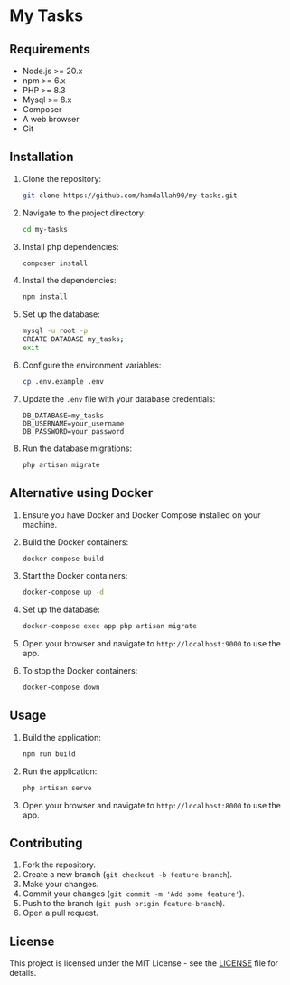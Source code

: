 # My Tasks




## Requirements

- Node.js >= 20.x
- npm >= 6.x
- PHP >= 8.3
- Mysql >= 8.x
- Composer
- A web browser
- Git

## Installation

1. Clone the repository:
    ```sh
    git clone https://github.com/hamdallah90/my-tasks.git
    ```
2. Navigate to the project directory:
    ```sh
    cd my-tasks
    ```
3. Install php dependencies:
    ```sh
    composer install
    ```

4. Install the dependencies:
    ```sh
    npm install
    ```

5. Set up the database:
    ```sh
    mysql -u root -p
    CREATE DATABASE my_tasks;
    exit
    ```

6. Configure the environment variables:
    ```sh
    cp .env.example .env
    ```

7. Update the `.env` file with your database credentials:
    ```
    DB_DATABASE=my_tasks
    DB_USERNAME=your_username
    DB_PASSWORD=your_password
    ```

8. Run the database migrations:
    ```sh
    php artisan migrate
    ```

## Alternative using Docker

1. Ensure you have Docker and Docker Compose installed on your machine.

2. Build the Docker containers:
    ```sh
    docker-compose build
    ```

3. Start the Docker containers:
    ```sh
    docker-compose up -d
    ```

4. Set up the database:
    ```sh
    docker-compose exec app php artisan migrate
    ```

5. Open your browser and navigate to `http://localhost:9000` to use the app.

6. To stop the Docker containers:
    ```sh
    docker-compose down
    ```

## Usage

1. Build the application:
    ```sh
    npm run build
    ```

2. Run the application:
    ```sh
    php artisan serve
    ```
3. Open your browser and navigate to `http://localhost:8000` to use the app.


## Contributing

1. Fork the repository.
2. Create a new branch (`git checkout -b feature-branch`).
3. Make your changes.
4. Commit your changes (`git commit -m 'Add some feature'`).
5. Push to the branch (`git push origin feature-branch`).
6. Open a pull request.

## License

This project is licensed under the MIT License - see the [LICENSE](LICENSE) file for details.